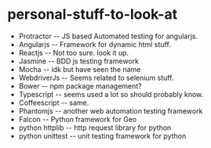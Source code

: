 # personal-stuff-to-look-at
- Protractor -- JS based Automated testing for angularjs.
- Angularjs -- Framework for dynamic html stuff.
- Reactjs -- Not too sure. look it up.
- Jasmine -- BDD js testing framework
- Mocha -- idk but have seen the name
- WebdriverJs -- Seems related to selenium stuff. 
- Bower -- npm package management?
- Typescript -- seems used a lot so should probably know.
- Coffeescript -- same.
- Phantomjs -- another web automation testing framework
- Falcon -- Python framework for Geo
- python httplib -- http request library for python
- python unittest -- unit testing framework for python

